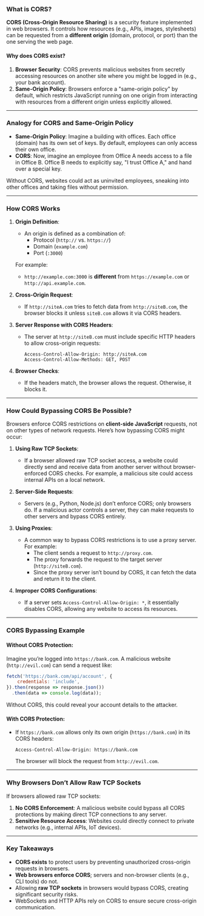### What is CORS?

**CORS (Cross-Origin Resource Sharing)** is a security feature implemented in web browsers. It controls how resources (e.g., APIs, images, stylesheets) can be requested from a **different origin** (domain, protocol, or port) than the one serving the web page.

#### **Why does CORS exist?**
1. **Browser Security**: CORS prevents malicious websites from secretly accessing resources on another site where you might be logged in (e.g., your bank account).
2. **Same-Origin Policy**: Browsers enforce a "same-origin policy" by default, which restricts JavaScript running on one origin from interacting with resources from a different origin unless explicitly allowed.

---

### Analogy for CORS and Same-Origin Policy

- **Same-Origin Policy**: Imagine a building with offices. Each office (domain) has its own set of keys. By default, employees can only access their own office.
- **CORS**: Now, imagine an employee from Office A needs access to a file in Office B. Office B needs to explicitly say, "I trust Office A," and hand over a special key.

Without CORS, websites could act as uninvited employees, sneaking into other offices and taking files without permission.

---

### How CORS Works

1. **Origin Definition**:
   - An origin is defined as a combination of:
     - Protocol (`http://` vs. `https://`)
     - Domain (`example.com`)
     - Port (`:3000`)

   For example:
   - `http://example.com:3000` is **different** from `https://example.com` or `http://api.example.com`.

2. **Cross-Origin Request**:
   - If `http://siteA.com` tries to fetch data from `http://siteB.com`, the browser blocks it unless `siteB.com` allows it via CORS headers.

3. **Server Response with CORS Headers**:
   - The server at `http://siteB.com` must include specific HTTP headers to allow cross-origin requests:
     ```http
     Access-Control-Allow-Origin: http://siteA.com
     Access-Control-Allow-Methods: GET, POST
     ```

4. **Browser Checks**:
   - If the headers match, the browser allows the request. Otherwise, it blocks it.

---

### How Could Bypassing CORS Be Possible?

Browsers enforce CORS restrictions on **client-side JavaScript** requests, not on other types of network requests. Here’s how bypassing CORS might occur:

1. **Using Raw TCP Sockets**:
   - If a browser allowed raw TCP socket access, a website could directly send and receive data from another server without browser-enforced CORS checks. For example, a malicious site could access internal APIs on a local network.

2. **Server-Side Requests**:
   - Servers (e.g., Python, Node.js) don’t enforce CORS; only browsers do. If a malicious actor controls a server, they can make requests to other servers and bypass CORS entirely.

3. **Using Proxies**:
   - A common way to bypass CORS restrictions is to use a proxy server. For example:
     - The client sends a request to `http://proxy.com`.
     - The proxy forwards the request to the target server (`http://siteB.com`).
     - Since the proxy server isn’t bound by CORS, it can fetch the data and return it to the client.

4. **Improper CORS Configurations**:
   - If a server sets `Access-Control-Allow-Origin: *`, it essentially disables CORS, allowing any website to access its resources.

---

### CORS Bypassing Example

#### Without CORS Protection:
Imagine you’re logged into `https://bank.com`. A malicious website (`http://evil.com`) can send a request like:
```javascript
fetch('https://bank.com/api/account', {
    credentials: 'include',
}).then(response => response.json())
  .then(data => console.log(data));
```
Without CORS, this could reveal your account details to the attacker.

#### With CORS Protection:
- If `https://bank.com` allows only its own origin (`https://bank.com`) in its CORS headers:
  ```http
  Access-Control-Allow-Origin: https://bank.com
  ```
  The browser will block the request from `http://evil.com`.

---

### Why Browsers Don’t Allow Raw TCP Sockets
If browsers allowed raw TCP sockets:
1. **No CORS Enforcement**: A malicious website could bypass all CORS protections by making direct TCP connections to any server.
2. **Sensitive Resource Access**: Websites could directly connect to private networks (e.g., internal APIs, IoT devices).

---

### Key Takeaways

- **CORS exists** to protect users by preventing unauthorized cross-origin requests in browsers.
- **Web browsers enforce CORS**; servers and non-browser clients (e.g., CLI tools) do not.
- Allowing **raw TCP sockets** in browsers would bypass CORS, creating significant security risks.
- WebSockets and HTTP APIs rely on CORS to ensure secure cross-origin communication.